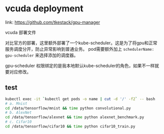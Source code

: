 # vcuda deployment

link: https://github.com/tkestack/gpu-manager

vcuda 部署文件

对比官方的部署，这里额外部署了一个kube-scheduler。这是为了将gpu和正常服务调度分开，防止异常影响到普通业务。
pod需要额外加上 `schedulerName: gpu-scheduler` 来选择添加的调度器。

gpu-scheduler 权限绑定的是我本地默认kube-scheduler的角色，如果不一样就要对应修改。



## test

```bash
kubectl exec -it `kubectl get pods -o name | cut -d '/' -f2` -- bash
# a. Mnist
cd /data/tensorflow/mnist && time python convolutional.py
# b. AlexNet
cd /data/tensorflow/alexnet && time python alexnet_benchmark.py
# c. Cifar10
cd /data/tensorflow/cifar10 && time python cifar10_train.py
```